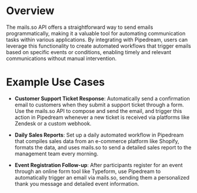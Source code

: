 # Overview

The mails.so API offers a straightforward way to send emails programmatically, making it a valuable tool for automating communication tasks within various applications. By integrating with Pipedream, users can leverage this functionality to create automated workflows that trigger emails based on specific events or conditions, enabling timely and relevant communications without manual intervention.

# Example Use Cases

- **Customer Support Ticket Response**: Automatically send a confirmation email to customers when they submit a support ticket through a form. Use the mails.so API to compose and send the email, and trigger this action in Pipedream whenever a new ticket is received via platforms like Zendesk or a custom webhook.

- **Daily Sales Reports**: Set up a daily automated workflow in Pipedream that compiles sales data from an e-commerce platform like Shopify, formats the data, and uses mails.so to send a detailed sales report to the management team every morning.

- **Event Registration Follow-up**: After participants register for an event through an online form tool like Typeform, use Pipedream to automatically trigger an email via mails.so, sending them a personalized thank you message and detailed event information.
